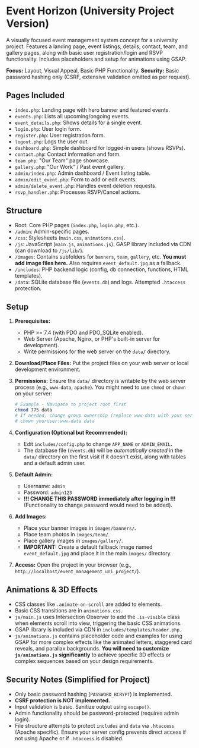 # Event Horizon (University Project Version)

A visually focused event management system concept for a university project. Features a landing page, event listings, details, contact, team, and gallery pages, along with basic user registration/login and RSVP functionality. Includes placeholders and setup for animations using GSAP.

**Focus:** Layout, Visual Appeal, Basic PHP Functionality.
**Security:** Basic password hashing only (CSRF, extensive validation omitted as per request).

## Pages Included

*   `index.php`: Landing page with hero banner and featured events.
*   `events.php`: Lists all upcoming/ongoing events.
*   `event_details.php`: Shows details for a single event.
*   `login.php`: User login form.
*   `register.php`: User registration form.
*   `logout.php`: Logs the user out.
*   `dashboard.php`: Simple dashboard for logged-in users (shows RSVPs).
*   `contact.php`: Contact information and form.
*   `team.php`: "Our Team" page showcase.
*   `gallery.php`: "Our Work" / Past event gallery.
*   `admin/index.php`: Admin dashboard / Event listing table.
*   `admin/edit_event.php`: Form to add or edit events.
*   `admin/delete_event.php`: Handles event deletion requests.
*   `rsvp_handler.php`: Processes RSVP/Cancel actions.

## Structure

*   Root: Core PHP pages (`index.php`, `login.php`, etc.).
*   `/admin`: Admin-specific pages.
*   `/css`: Stylesheets (`main.css`, `animations.css`).
*   `/js`: JavaScript (`main.js`, `animations.js`). GASP library included via CDN (can download to `/js/lib/`).
*   `/images`: Contains subfolders for `banners`, `team`, `gallery`, etc. **You must add image files here.** Also requires `event_default.jpg` as a fallback.
*   `/includes`: PHP backend logic (config, db connection, functions, HTML templates).
*   `/data`: SQLite database file (`events.db`) and logs. Attempted `.htaccess` protection.

## Setup

1.  **Prerequisites:**
    *   PHP >= 7.4 (with PDO and PDO_SQLite enabled).
    *   Web Server (Apache, Nginx, or PHP's built-in server for development).
    *   Write permissions for the web server on the `data/` directory.

2.  **Download/Place Files:** Put the project files on your web server or local development environment.

3.  **Permissions:** Ensure the `data/` directory is writable by the web server process (e.g., `www-data`, `apache`). You might need to use `chmod` or `chown` on your server:
    ```bash
    # Example - Navigate to project root first
    chmod 775 data
    # If needed, change group ownership (replace www-data with your server's user/group)
    # chown youruser:www-data data
    ```

4.  **Configuration (Optional but Recommended):**
    *   Edit `includes/config.php` to change `APP_NAME` or `ADMIN_EMAIL`.
    *   The database file (`events.db`) will be *automatically created* in the `data/` directory on the first visit if it doesn't exist, along with tables and a default admin user.

5.  **Default Admin:**
    *   Username: `admin`
    *   Password: `admin123`
    *   **!!! CHANGE THIS PASSWORD immediately after logging in !!!** (Functionality to change password would need to be added).

6.  **Add Images:**
    *   Place your banner images in `images/banners/`.
    *   Place team photos in `images/team/`.
    *   Place gallery images in `images/gallery/`.
    *   **IMPORTANT:** Create a default fallback image named `event_default.jpg` and place it in the main `images/` directory.

7.  **Access:** Open the project in your browser (e.g., `http://localhost/event_management_uni_project/`).

## Animations & 3D Effects

*   CSS classes like `.animate-on-scroll` are added to elements.
*   Basic CSS transitions are in `animations.css`.
*   `js/main.js` uses Intersection Observer to add the `.is-visible` class when elements scroll into view, triggering the basic CSS animations.
*   GSAP library is included via CDN in `includes/templates/header.php`.
*   `js/animations.js` contains placeholder code and examples for using GSAP for more complex effects like the animated letters, staggered card reveals, and parallax backgrounds. **You will need to customize `js/animations.js` significantly** to achieve specific 3D effects or complex sequences based on your design requirements.

## Security Notes (Simplified for Project)

*   Only basic password hashing (`PASSWORD_BCRYPT`) is implemented.
*   **CSRF protection is NOT implemented.**
*   Input validation is basic. Sanitize output using `escape()`.
*   Admin functionality should be password-protected (requires admin login).
*   File structure attempts to protect `includes` and `data` via `.htaccess` (Apache specific). Ensure your server config prevents direct access if not using Apache or if `.htaccess` is disabled.
